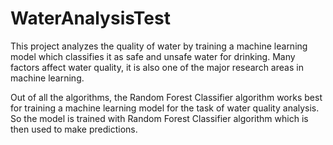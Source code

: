 # WaterAnalysisTest
This project analyzes the quality of water by training a machine learning model which classifies it as safe and unsafe water for drinking. 
Many factors affect water quality, it is also one of the major research areas in machine learning.


Out of all the algorithms, the Random Forest Classifier algorithm works best for training a machine learning model for the task of water quality analysis. 
So the model is trained with Random Forest Classifier algorithm which is then used to make predictions.
